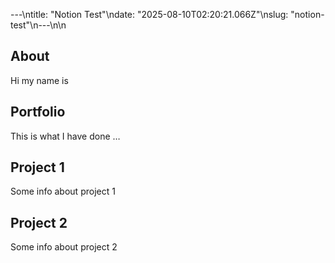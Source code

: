 ---\ntitle: "Notion Test"\ndate: "2025-08-10T02:20:21.066Z"\nslug: "notion-test"\n---\n\n
## About

Hi my name is


## Portfolio

This is what I have done …


## Project 1

Some info about project 1


## Project 2

Some info about project 2

